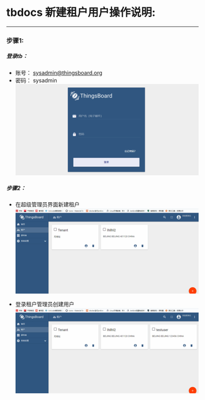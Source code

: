 # tbdocs 新建租户用户操作说明:
- - -
### 步骤1:   

##### 登录tb：
- 账号： sysadmin@thingsboard.org
- 密码： sysadmin
![登录](imgs/login01.gif)

##### 步骤2：
- 在超级管理员界面新建租户
![新建租户](imgs/createTenent.gif)

- 登录租户管理员创建用户
![新建用户](imgs/createUser.gif)
